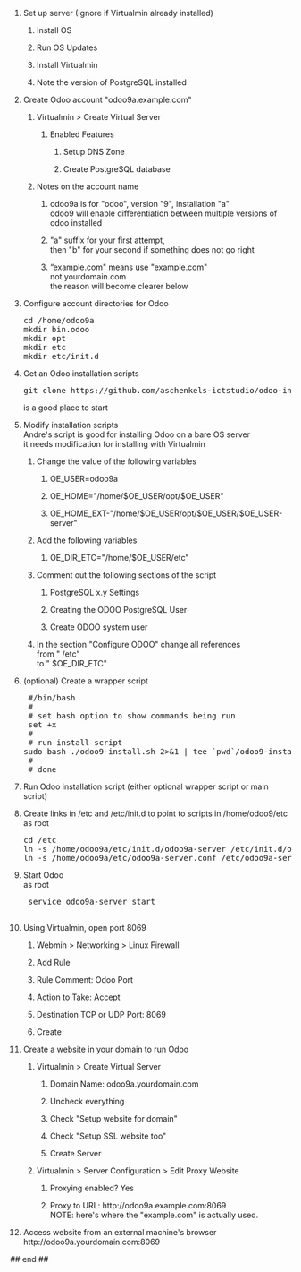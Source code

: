 <ol ><li><p>Set up server (Ignore if Virtualmin already installed)</p>

 <ol ><li><p>Install OS</p>

 </li>
 <li><p>Run OS Updates</p>

 </li>
 <li><p>Install Virtualmin</p>

 </li>
 <li><p>Note the version of PostgreSQL installed</p>

 </li>
 </ol></li>
 <li><p>Create Odoo account "odoo9a.example.com"</p>

 <ol ><li><p>Virtualmin &gt; Create Virtual Server</p>

 <ol ><li><p>Enabled Features</p>

 <ol ><li><p>Setup DNS Zone</p>

 </li>
 <li><p>Create PostgreSQL database</p>

 </li>
 </ol></li>
 </ol></li>
 <li><p>Notes on the account name</p>

 <ol ><li><p>odoo9a is for "odoo", version "9", installation "a"<br />
 odoo9 will enable differentiation between multiple versions of odoo installed</p>

 </li>
 <li><p>"a" suffix for your first attempt, <br />
 then "b" for your second if something does not go right</p>

 </li>
 <li><p>“example.com" means use "example.com"<br />
 not yourdomain.com<br />
 the reason will become clearer below</p>

 </li>
 </ol></li>
 </ol></li>
 <li><p>Configure account directories for Odoo<br />

<pre>
cd /home/odoo9a
mkdir bin.odoo
mkdir opt
mkdir etc
mkdir etc/init.d
</pre>

 </li>
 <li><p>Get an Odoo installation scripts<br />
<pre>
git clone https://github.com/aschenkels-ictstudio/odoo-install-scripts 
</pre>
 is a good place to start</p>

 </li>
 <li><p>Modify installation scripts<br />
 Andre's script is good for installing Odoo on a bare OS server<br />
 it needs modification for installing with Virtualmin</p>

 <ol ><li><p>Change the value of the following variables</p>

 <ol ><li><p>OE_USER=odoo9a</p>

 </li>
 <li><p>OE_HOME="/home/$OE_USER/opt/$OE_USER"</p>

 </li>
 <li><p>OE_HOME_EXT-"/home/$OE_USER/opt/$OE_USER/$OE_USER-server"</p>

 </li>
 </ol></li>
 <li><p>Add the following variables</p>

 <ol ><li><p>OE_DIR_ETC="/home/$OE_USER/etc"</p>

 </li>
 </ol></li>
 <li><p>Comment out the following sections of the script</p>

 <ol ><li><p>PostgreSQL x.y Settings</p>

 </li>
 <li><p>Creating the ODOO PostgreSQL User</p>

 </li>
 <li><p>Create ODOO system user</p>

 </li>
 </ol></li>
 <li><p>In the section "Configure ODOO" change all references <br />
 from " /etc" <br />
 to " $OE_DIR_ETC"</p>

 </li>
 </ol></li>
 <li><p>(optional) Create a wrapper script<br />
<pre>
 #/bin/bash 
 #
 # set bash option to show commands being run
 set +x
 #
 # run install script
sudo bash ./odoo9-install.sh 2&gt;&amp;1 | tee `pwd`/odoo9-install.log 
 #
 # done
</pre></p>

 </li>
 <li><p>Run Odoo installation script (either optional wrapper script or main script)</p>

 </li>
 <li><p>Create links in /etc and /etc/init.d to point to scripts in /home/odoo9/etc<br />
 as root<br />
<pre>
cd /etc
ln -s /home/odoo9a/etc/init.d/odoo9a-server /etc/init.d/odoo9a-server
ln -s /home/odoo9a/etc/odoo9a-server.conf /etc/odoo9a-server.conf
</pre>
</p>

 </li>
 <li><p>Start Odoo<br />
 as root
 <pre>
 service odoo9a-server start
 </pre></p>

 </li>
 <li><p>Using Virtualmin, open port 8069</p>

 <ol ><li><p>Webmin &gt; Networking &gt; Linux Firewall</p>

 </li>
 <li><p>Add Rule</p>

 </li>
 <li><p>Rule Comment: Odoo Port</p>

 </li>
 <li><p>Action to Take: Accept</p>

 </li>
 <li><p>Destination TCP or UDP Port: 8069</p>

 </li>
 <li><p>Create</p>

 </li>
 </ol></li>
 <li><p>Create a website in your domain to run Odoo</p>

 <ol ><li><p>Virtualmin &gt; Create Virtual Server</p>

 <ol ><li><p>Domain Name: odoo9a.yourdomain.com</p>

 </li>
 <li><p>Uncheck everything </p>

 </li>
 <li><p>Check "Setup website for domain"</p>

 </li>
 <li><p>Check "Setup SSL website too"</p>

 </li>
 <li><p>Create Server</p>

 </li>
 </ol></li>
 <li><p>Virtualmin &gt; Server Configuration &gt; Edit Proxy Website</p>

 <ol ><li><p>Proxying enabled? Yes</p>

 </li>
 <li><p>Proxy to URL: http://odoo9a.example.com:8069<br />
 NOTE: here's where the "example.com" is actually used.</p>

 </li>
 </ol></li>
 </ol></li>
 <li><p>Access website from an external machine's browser<br />
 http://odoo9a.yourdomain.com:8069</p>

 </li>
 </ol>

<p>## end ##</p>

